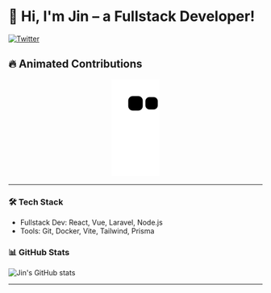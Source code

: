 # 👋 Hi, I'm Jin – a Fullstack Developer!

[![Twitter](https://img.shields.io/badge/Twitter-@jinnncodes-1DA1F2?style=flat&logo=twitter&logoColor=white)](https://x.com/jinnncodes)

## 🔥 Animated Contributions

<p align="center">
  <img src="https://raw.githubusercontent.com/jinnncodes/jinnncodes/output/github-contribution-grid-snake.svg" alt="snake animation" />
</p>


---

### 🛠️ Tech Stack
- Fullstack Dev: React, Vue, Laravel, Node.js
- Tools: Git, Docker, Vite, Tailwind, Prisma

### 📊 GitHub Stats

![Jin's GitHub stats](https://github-readme-stats.vercel.app/api?username=JinYourUsername&show_icons=true&theme=tokyonight)

---
